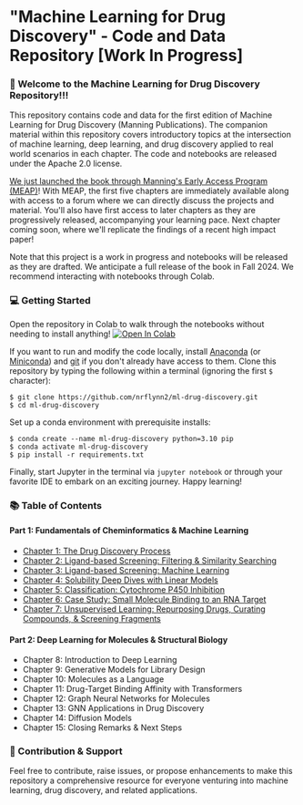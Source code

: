 # "Machine Learning for Drug Discovery" - Code and Data Repository [Work In Progress]

### 👋 Welcome to the Machine Learning for Drug Discovery Repository!!!

This repository contains code and data for the first edition of Machine Learning for Drug Discovery (Manning Publications). The companion material within this repository covers introductory topics at the intersection of machine learning, deep learning, and drug discovery applied to real world scenarios in each chapter. The code and notebooks are released under the Apache 2.0 license. 

[We just launched the book through Manning's Early Access Program (MEAP)](http://mng.bz/DdVn)! With MEAP, the first five chapters are immediately available along with access to a forum where we can directly discuss the projects and material. You'll also have first access to later chapters as they are progressively released, accompanying your learning pace. Next chapter coming soon, where we'll replicate the findings of a recent high impact paper!

Note that this project is a work in progress and notebooks will be released as they are drafted. We anticipate a full release of the book in Fall 2024. We recommend interacting with notebooks through Colab.

### 💻 Getting Started

Open the repository in Colab to walk through the notebooks without needing to install anything! <a href="https://colab.research.google.com/github/nrflynn2/ml-drug-discovery/blob/main/" target="_parent"><img src="https://colab.research.google.com/assets/colab-badge.svg" alt="Open In Colab"/></a>

If you want to run and modify the code locally, install [Anaconda](https://www.anaconda.com/products/distribution) (or [Miniconda](https://docs.conda.io/en/latest/miniconda.html)) and [git](https://git-scm.com/downloads) if you don't already have access to them. Clone this repository by typing the following within a terminal (ignoring the first `$` character):

    $ git clone https://github.com/nrflynn2/ml-drug-discovery.git
    $ cd ml-drug-discovery

Set up a conda environment with prerequisite installs:

    $ conda create --name ml-drug-discovery python=3.10 pip
    $ conda activate ml-drug-discovery
    $ pip install -r requirements.txt

Finally, start Jupyter in the terminal via `jupyter notebook` or through your favorite IDE to embark on an exciting journey. Happy learning!

### 📚 Table of Contents

#### Part 1: Fundamentals of Cheminformatics & Machine Learning
* [Chapter 1: The Drug Discovery Process](https://github.com/nrflynn2/ml-drug-discovery/blob/main/CH01_FLYNN_ML4DD.ipynb)
* [Chapter 2: Ligand-based Screening: Filtering & Similarity Searching](https://github.com/nrflynn2/ml-drug-discovery/blob/main/CH02_FLYNN_ML4DD.ipynb)
* [Chapter 3: Ligand-based Screening: Machine Learning](https://github.com/nrflynn2/ml-drug-discovery/blob/main/CH03_FLYNN_ML4DD.ipynb)
* [Chapter 4: Solubility Deep Dives with Linear Models](https://github.com/nrflynn2/ml-drug-discovery/blob/main/CH04_FLYNN_ML4DD.ipynb)
* [Chapter 5: Classification: Cytochrome P450 Inhibition](https://github.com/nrflynn2/ml-drug-discovery/blob/main/CH05_FLYNN_ML4DD.ipynb)
* [Chapter 6: Case Study: Small Molecule Binding to an RNA Target](https://github.com/nrflynn2/ml-drug-discovery/blob/main/CH06_FLYNN_ML4DD.ipynb)
* [Chapter 7: Unsupervised Learning: Repurposing Drugs, Curating Compounds, & Screening Fragments](https://github.com/nrflynn2/ml-drug-discovery/blob/main/CH07_FLYNN_ML4DD.ipynb)

#### Part 2: Deep Learning for Molecules & Structural Biology
* Chapter 8: Introduction to Deep Learning
* Chapter 9: Generative Models for Library Design
* Chapter 10: Molecules as a Language
* Chapter 11: Drug-Target Binding Affinity with Transformers
* Chapter 12: Graph Neural Networks for Molecules
* Chapter 13: GNN Applications in Drug Discovery
* Chapter 14: Diffusion Models
* Chapter 15: Closing Remarks & Next Steps

### 👥 Contribution & Support

Feel free to contribute, raise issues, or propose enhancements to make this repository a comprehensive resource for everyone venturing into machine learning, drug discovery, and related applications.
